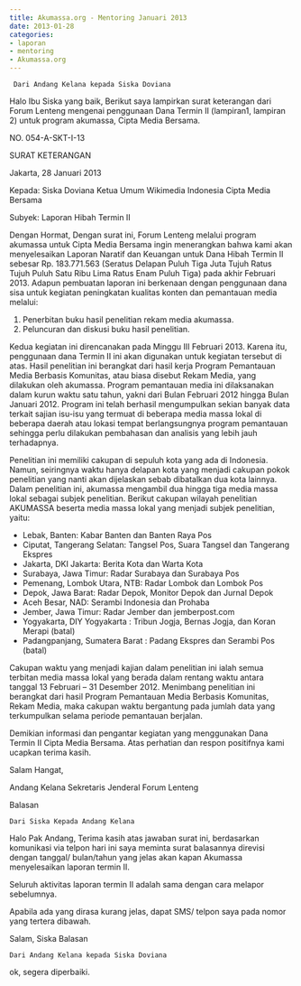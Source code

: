 ```yaml
---
title: Akumassa.org - Mentoring Januari 2013 
date: 2013-01-28
categories:
- laporan
- mentoring
- Akumassa.org
---
```


     Dari Andang Kelana kepada Siska Doviana

Halo Ibu Siska yang baik, Berikut saya lampirkan surat keterangan dari Forum Lenteng mengenai penggunaan Dana Termin II (lampiran1, lampiran 2) untuk program akumassa, Cipta Media Bersama.

NO. 054-A-SKT-I-13

SURAT KETERANGAN

Jakarta, 28 Januari 2013

Kepada:
Siska Doviana
Ketua Umum Wikimedia Indonesia
Cipta Media Bersama

Subyek: Laporan Hibah Termin II

Dengan Hormat,
Dengan surat ini, Forum Lenteng melalui program akumassa untuk Cipta Media Bersama ingin menerangkan bahwa kami akan menyelesaikan 
Laporan Naratif dan Keuangan untuk Dana Hibah Termin II sebesar Rp. 183.771.563 (Seratus Delapan Puluh Tiga Juta Tujuh Ratus Tujuh 
Puluh Satu Ribu Lima Ratus Enam Puluh Tiga) pada akhir Februari 2013. Adapun pembuatan laporan ini berkenaan dengan penggunaan dana 
sisa untuk kegiatan peningkatan kualitas konten dan pemantauan media melalui:

1. Penerbitan buku hasil penelitian rekam media akumassa.
2. Peluncuran dan diskusi buku hasil penelitian.

Kedua kegiatan ini direncanakan pada Minggu III Februari 2013. Karena itu, penggunaan dana Termin II ini akan digunakan untuk kegiatan 
tersebut di atas. Hasil penelitian ini berangkat dari hasil kerja Program Pemantauan Media Berbasis Komunitas, atau biasa disebut 
Rekam Media, yang dilakukan oleh akumassa. Program pemantauan media ini dilaksanakan dalam kurun waktu satu tahun, yakni dari Bulan 
Februari 2012 hingga Bulan Januari 2012. Program ini telah berhasil mengumpulkan sekian banyak data terkait sajian isu-isu yang 
termuat di beberapa media massa lokal di beberapa daerah atau lokasi tempat berlangsungnya program pemantauan sehingga perlu dilakukan 
pembahasan dan analisis yang lebih jauh terhadapnya.

Penelitian ini memiliki cakupan di sepuluh kota yang ada di Indonesia. Namun, seiringnya waktu hanya delapan kota yang menjadi cakupan 
pokok penelitian yang nanti akan dijelaskan sebab dibatalkan dua kota lainnya. Dalam penelitian ini, akumassa mengambil dua hingga 
tiga media massa lokal sebagai subjek penelitian. Berikut cakupan wilayah penelitian AKUMASSA beserta media massa lokal yang menjadi 
subjek penelitian, yaitu:

* Lebak, Banten: Kabar Banten dan Banten Raya Pos
* Ciputat, Tangerang Selatan: Tangsel Pos, Suara Tangsel dan Tangerang Ekspres
* Jakarta, DKI Jakarta:	Berita Kota dan Warta Kota
* Surabaya, Jawa Timur:	Radar Surabaya dan Surabaya Pos
* Pemenang, Lombok Utara, NTB:	Radar Lombok dan Lombok Pos
* Depok, Jawa Barat: Radar Depok, Monitor Depok dan Jurnal Depok
* Aceh Besar, NAD: Serambi Indonesia dan Prohaba
* Jember, Jawa Timur: Radar Jember dan jemberpost.com
* Yogyakarta, DIY Yogyakarta : Tribun Jogja, Bernas Jogja, dan Koran Merapi (batal)
* Padangpanjang, Sumatera Barat	:  Padang Ekspres dan Serambi Pos (batal)

Cakupan waktu yang menjadi kajian dalam penelitian ini ialah semua terbitan media massa lokal yang berada dalam rentang waktu antara 
tanggal 13 Februari – 31 Desember 2012. Menimbang penelitian ini berangkat dari hasil Program Pemantauan Media Berbasis Komunitas, 
Rekam Media, maka cakupan waktu bergantung pada jumlah data yang terkumpulkan selama periode pemantauan berjalan.

Demikian informasi dan pengantar kegiatan yang menggunakan Dana Termin II Cipta Media Bersama. Atas perhatian dan respon positifnya 
kami ucapkan terima kasih.

Salam Hangat,

Andang Kelana
Sekretaris Jenderal Forum Lenteng

Balasan

    Dari Siska Kepada Andang Kelana

Halo Pak Andang, Terima kasih atas jawaban surat ini, berdasarkan komunikasi via telpon hari ini saya meminta surat balasannya direvisi dengan tanggal/ bulan/tahun yang jelas akan kapan Akumassa menyelesaikan laporan termin II.

Seluruh aktivitas laporan termin II adalah sama dengan cara melapor sebelumnya.

Apabila ada yang dirasa kurang jelas, dapat SMS/ telpon saya pada nomor yang tertera dibawah.

Salam, Siska
Balasan

    Dari Andang Kelana kepada Siska Doviana

ok, segera diperbaiki. 

